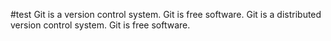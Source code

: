 #test
Git is a version control system.
Git is free software.
Git is a distributed version control system.
Git is free software.
